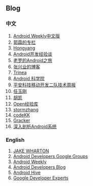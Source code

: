 ## Blog

### 中文

1. [Android Weekly中文版][ch1]
2. [郭霖的专栏][ch2]
3. [Hongyang][ch3]
4. [Android开发经验谈][ch4]
5. [老罗的Android之旅][ch5]
6. [张兴业的博客][ch6]
7. [Trinea][ch7]
8. [Android 科学院][ch8]
9. [平安科技移动开发二队技术周报][ch9]
10. [任玉刚][ch10]
11. [胡凯][ch11]
12. [Open经验库][ch12]
13. [stormzhang][ch13]
14. [codeKK][ch14]
15. [Gracker][ch15]
16. [深入剖析Android系统][ch16]


### English

1. [JAKE WHARTON][en1]
2. [Android Developers Google Groups][en2]
3. [Android Weekly][en3]
4. [Android Developers Blog][en4]
5. [Android Hive][en5]
6. [Google Developer Experts][en6]


[en1]: http://jakewharton.com/blog
[en2]: https://groups.google.com/forum/?utm_source=digest&utm_medium=email#!forum/android-developers
[en3]: http://androidweekly.net/
[en4]: http://android-developers.blogspot.hk/
[en5]: http://www.androidhive.info/
[en6]: https://medium.com/google-developer-experts

[ch1]: http://www.androidweekly.cn/
[ch2]: http://blog.csdn.net/guolin_blog?viewmode=contents
[ch3]: http://blog.csdn.net/lmj623565791
[ch4]: http://www.jianshu.com/collection/5139d555c94d
[ch5]: http://blog.csdn.net/Luoshengyang/
[ch6]: http://blog.csdn.net/xyz_lmn
[ch7]: http://www.trinea.cn/
[ch8]: http://zhuanlan.zhihu.com/andlib
[ch9]: https://github.com/PaicHyperionDev/MobileDevWeekly
[ch10]: http://blog.csdn.net/singwhatiwanna
[ch11]: http://hukai.me/
[ch12]: http://www.open-open.com/lib/list/177
[ch13]: http://www.stormzhang.com/
[ch14]: http://codekk.com/open-source-project-analysis
[ch15]: http://androidperformance.com/
[ch16]: http://blog.csdn.net/yangwen123